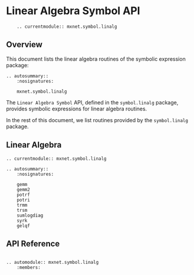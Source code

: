 # Linear Algebra Symbol API

```eval_rst
    .. currentmodule:: mxnet.symbol.linalg
```

## Overview

This document lists the linear algebra routines of the symbolic expression package:

```eval_rst
.. autosummary::
    :nosignatures:

    mxnet.symbol.linalg
```

The `Linear Algebra Symbol` API, defined in the `symbol.linalg` package, provides
symbolic expressions for linear algebra routines.

In the rest of this document, we list routines provided by the `symbol.linalg` package.

## Linear Algebra

```eval_rst
.. currentmodule:: mxnet.symbol.linalg

.. autosummary::
    :nosignatures:

    gemm
    gemm2
    potrf
    potri
    trmm
    trsm
    sumlogdiag
    syrk
    gelqf
```

## API Reference

<script type="text/javascript" src='../../../_static/js/auto_module_index.js'></script>

```eval_rst

.. automodule:: mxnet.symbol.linalg
    :members:

```

<script>auto_index("api-reference");</script>
